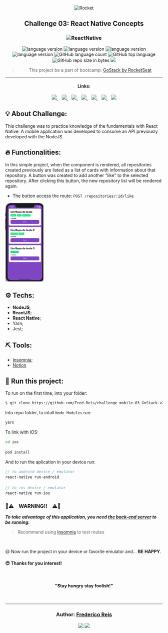 <div align="center">
  <img alt="Rocket"
    src="https://hotmart.s3.amazonaws.com/product_contents/0569fee6-8c8f-4dee-a46d-80102ced177a/Header_Product_1920x450.jpg"
  />

</div>

<h2 align="center">
   Challenge 03: React Native Concepts
</h2>

<h3 align="center">
  <img alt="ReactNative" 
    src="https://toppng.com/public/uploads/thumbnail/react-native-svg-transformer-allows-you-import-svg-aperture-science-innovators-logo-11562851994bz4gmmu3qd.png" width="180px"/>
</h3>

<p align="center">

  <img alt="language version" src="https://img.shields.io/badge/Node-v_12.13.1-339933?logo=node.js">

  <img alt="language version" src="https://img.shields.io/badge/Yarn-v_1.22.4-2C8EBB?logo=Yarn">

  <img alt="language version" src="https://img.shields.io/badge/React-v_16.13.1-61DAFB?logo=react">

  <img alt="language version" src="https://img.shields.io/badge/React_Native-v_0.62.1-61DAFB?logo=react">

  <img alt="GitHub language count" src="https://img.shields.io/github/languages/count/Fred-Reis/challenge_mobile-03_GoStack-v2">

  <img alt="GitHub top language" src="https://img.shields.io/github/languages/top/Fred-Reis/challenge_mobile-03_GoStack-v2">
  
  <img alt="GitHub repo size in bytes" src="https://img.shields.io/github/repo-size/Fred-Reis/challenge_mobile-03_GoStack-v2">
  
  <a href="https://www.codacy.com/manual/Fred-Reis/challenge_backEnd-01_GoStack-v2?utm_source=github.com&amp;utm_medium=referral&amp;utm_content=Fred-Reis/challenge_mobile-03_GoStack-v2&amp;utm_campaign=Badge_Grade">
    <img src="https://api.codacy.com/project/badge/Grade/60b26bdf211f4f13ae3423012e64da34"/></a>

  <!-- <a href="https://app.netlify.com/sites/affectionate-mahavira-913f7b/deploys">
    <img src="https://api.netlify.com/api/v1/badges/0abef9c1-d6d2-4af3-a5e1-b24332614634/deploy-status"/></a> -->

</p>

<blockquote align="center">
  This project be a part of bootcamp: 
    <a href="https://rocketseat.com.br/gostack">
      GoStack by RocketSeat
    </a> 
</blockquote>

<hr/>

<h4 align="center">Links:</h4>

<p align="center">

  <a href="#-about-challenge">
    <img src="https://img.shields.io/badge/About_Challenge-a5a5a5"/>
  </a>&nbsp;&nbsp;
  <a href="#-functionalities">
    <img src="https://img.shields.io/badge/Functionalities-a5a5a5"/>
  </a>&nbsp;&nbsp;
  <a href="-techs">
    <img src="https://img.shields.io/badge/Techs-a5a5a5"/>
  </a>&nbsp;&nbsp;
  <a href="#-tools">
    <img src="https://img.shields.io/badge/Tools-a5a5a5"/>
  </a>&nbsp;&nbsp;
  <a href="#-run-this-project">
    <img src="https://img.shields.io/badge/Run_this_project-a5a5a5"/>
  </a>&nbsp;&nbsp;
  <a href="#%EF%B8%8F--warning--%EF%B8%8F">
    <img src="https://img.shields.io/badge/Warning-a5a5a5"/>
  </a>&nbsp;&nbsp;
  <a href="#author-frederico-reis">
    <img src="https://img.shields.io/badge/Author-a5a5a5"/>
  </a>

</p>

## 💡 About Challenge:

This challenge was to practice knowledge of the fundamentals with React Native.
A mobile application was developed to consume an API previously developed with the NodeJS.

## 🔥 Functionalities:


In this simple project, when the component is rendered, all repositories created previously are listed as a list of cards with information about that repository. A button was created to add another "like" to the selected repository. After clicking this button, the new repository list will be rendered again.

* The  button access the route: `POST /repositories/:id/like`

<img src="src/assets/mobile.png" height="250px"/>

## ⚙️ Techs:

* __NodeJS__;
* __ReactJS__;
* __React Native__;
* Yarn;
* Jest;

## ⛏ Tools:

* [Insomnia](https://insomnia.rest/download/);
* [Notion](https://www.notion.so/?utm_source=google&utm_campaign=brand_alpha&utm_content=row&utm_term=notion&gclid=CjwKCAjw1cX0BRBmEiwAy9tKHs5ggnFG4dmfW38kOuGDTQS1-YjRGg01PuIriv8ftUuAUzeoU7QFFxoCAkIQAvD_BwE)


## 🏁 Run this project:

To run on the first time, into your folder:

```bash
$ git clone https://github.com/Fred-Reis/challenge_mobile-03_GoStack-v2
```

Into repo folder, to intall ```Node_Modules``` run:

```bash
yarn
```

To link with IOS:

```bash
cd ios

pod install
```

And to run the aplication in your device run: 

```js
// to android device / emulator
react-native run-android

// to ios device / emulator
react-native run-ios

```


### 🚨⚠️ &nbsp;&nbsp; WARNING!! &nbsp;&nbsp; ⚠️🚨


___To take advantage of this application, you need [the back-end server](https://github.com/Fred-Reis/challenge_backEnd-01_GoStack-v2) to be running.___

> Recommend using [Insomnia](https://insomnia.rest/download/) to test routes

<br/>

😃 Now run the project in your device or favorite emulator and...
**BE HAPPY**.

<h4>
  😍 Thanks for you interest! 
</h4>

<br/>

<h4 align="center">
  "Stay hungry stay foolish!"
</h4>

<br/>

---

<h3 align="center">
Author: <a alt="Fred-Reis" href="https://github.com/Fred-Reis">Frederico Reis</a>
</h3>

<p align="center">

  <a alt="Frederico Reis" href="https://www.linkedin.com/in/frederico-reis-dev/">
    <img src="https://img.shields.io/badge/LinkedIn-Frederico_Reis-0077B5?logo=linkedin"/></a>
  <a alt="Frederico Reis" href="https://github.com/Fred-Reis ">
  <img src="https://img.shields.io/badge/Fred_Reis-GitHub-000?logo=github"/></a>

</p>


